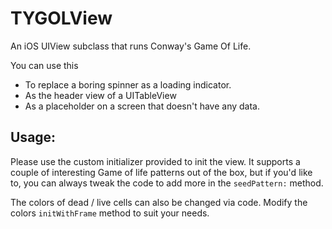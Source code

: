 TYGOLView
=========

An iOS UIView subclass that runs Conway's Game Of Life.

You can use this 
 - To replace a boring spinner as a loading indicator.
 - As the header view of a UITableView
 - As a placeholder on a screen that doesn't have any data.

Usage:
------

Please use the custom initializer provided to init the view. It supports a couple of interesting Game of life patterns 
out of the box, but if you'd like to, you can always tweak the code to add more in the `seedPattern:` method.

The colors of dead / live cells can also be changed via code. Modify the colors `initWithFrame` method to suit your
needs.
